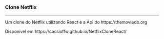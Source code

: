 ### Clone Netflix
<hr>
<p>Um clone do Netflix utilizando React e a Api do https://themoviedb.org</p>
<p>Disponível em https://cassioffw.github.io/NetflixCloneReact/</p>
